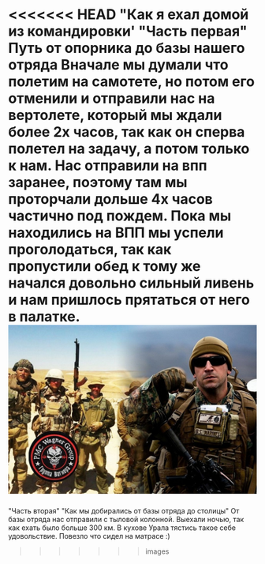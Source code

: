 <<<<<<< HEAD
"Как я ехал домой из командировки'
"Часть первая"
Путь от опорника до базы нашего отряда
 Вначале мы думали что полетим на самотете, но потом его отменили и отправили нас на вертолете, который мы ждали более 2х часов, так как он сперва полетел на задачу, а потом только к нам. Нас отправили на впп заранее, поэтому там мы проторчали дольше 4х часов частично под пождем.
 Пока мы находились на ВПП мы успели проголодаться, так как пропустили обед к тому же начался довольно сильный ливень и нам пришлось прятаться от него в палатке.
 ![АТАТА](Foto.jpg)
=======
"Часть вторая"
"Как мы добирались от базы отряда до столицы"
 От базы отряда нас отправили с тыловой колонной. Выехали ночью, так как ехать было больше 300 км. В кухове Урала тястись такое себе удовольствие. Повезло что сидел на матрасе :)
>>>>>>> images
